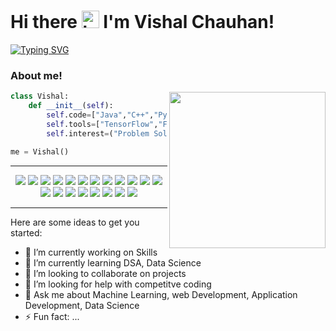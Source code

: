 # Hi there <img src="https://user-images.githubusercontent.com/1303154/88677602-1635ba80-d120-11ea-84d8-d263ba5fc3c0.gif" width="28px" alt="hi"> I'm Vishal Chauhan!
[![Typing SVG](https://readme-typing-svg.herokuapp.com/?color=F77222&size=29&multiline=true&width=700&lines=Welcome+To+Vishal+Chauhan%27s+GitHub+Profile)](https://git.io/typing-svg)

### About me!
<img align='right' src="https://media.giphy.com/media/l0HlTy9x8FZo0XO1i/giphy.gif" width="250">

```python
class Vishal:
    def __init__(self):
        self.code=["Java","C++","Python","R","HTML","CSS","JavaScript", "Swift","PHP"]
        self.tools=["TensorFlow","Flask","NumPy","Pandas","Sklearn","Pytorch","Keras","OpenCV","Matplotlib "]
        self.interest=("Problem Solving","Reading Books","Writing")
       
me = Vishal()
```



---
<p align="center">
<img src="https://img.shields.io/badge/TensorFlow-%23FF6F00.svg?style=for-the-badge&logo=TensorFlow&logoColor=white" />
<img src="https://img.shields.io/badge/scikit--learn-%23F7931E.svg?style=for-the-badge&logo=scikit-learn&logoColor=white" />
<img src="https://img.shields.io/badge/pandas-%23150458.svg?style=for-the-badge&logo=pandas&logoColor=white" />
<img src="https://img.shields.io/badge/Numpy-%23150458.svg?style=for-the-badge&logo=numpy&logoColor=white" />
<img src="https://img.shields.io/badge/Java-ED8B00?style=for-the-badge&logo=java&logoColor=white">
<img src="https://img.shields.io/badge/Django-092E20?style=for-the-badge&logo=django&logoColor=white" />
<img src="https://img.shields.io/badge/C%2B%2B-00599C?style=for-the-badge&logo=c%2B%2B&logoColor=white"/>
<img src="https://img.shields.io/badge/Bootstrap-563D7C?style=for-the-badge&logo=bootstrap&logoColor=white">
<img src="https://img.shields.io/badge/swift-4EA94B?style=for-the-badge&logo=swift&logoColor=white">
<img src="https://img.shields.io/badge/Python-FFD43B?style=for-the-badge&logo=python&logoColor=darkgreen">
<img src="https://img.shields.io/badge/Git-F05032?style=for-the-badge&logo=git&logoColor=white">
<img src="https://img.shields.io/badge/React-20232A?style=for-the-badge&logo=react&logoColor=61DAFB">
<img src="https://img.shields.io/badge/PHP-000000?style=for-the-badge&logo=PHP&logoColor=white">
<img src="https://img.shields.io/badge/Flask-000000?style=for-the-badge&logo=flask&logoColor=white">
<img src="https://img.shields.io/badge/Plotly-%233F4F75.svg?style=for-the-badge&logo=plotly&logoColor=white"/>
<img src="https://img.shields.io/badge/R-276DC3?style=for-the-badge&logo=r&logoColor=white">
<img src="https://img.shields.io/badge/Stack_Overflow-FE7A16?style=for-the-badge&logo=stack-overflow&logoColor=white">
<img src="https://img.shields.io/badge/Visual%20Studio%20Code-0078d7.svg?style=for-the-badge&logo=visual-studio-code&logoColor=white)">
<img src="https://img.shields.io/badge/Android%20Studio-0078d7.svg?style=for-the-badge&logo=Android-studio&logoColor=white)">
<img src="https://img.shields.io/badge/Xcode-FFD43B.svg?style=for-the-badge&logo=Xcode&logoColor=darkgreen)">
</p>


---

<!--


Here are some ideas to get you

- 🔭 I’m currently working on ...
- 🌱 I’m currently learning ...
- 👯 I’m looking to collaborate on ...
- 🤔 I’m looking for help with ...
- 💬 Ask me about ...
- 📫 How to reach me: ...

-->


Here are some ideas to get you started:

- 🔭 I’m currently working on Skills
- 🌱 I’m currently learning DSA, Data Science
- 👯 I’m looking to collaborate on projects
- 🤔 I’m looking for help with competitve coding
- 💬 Ask me about Machine Learning, web Development, Application Development, Data Science
- ⚡ Fun fact: ...
